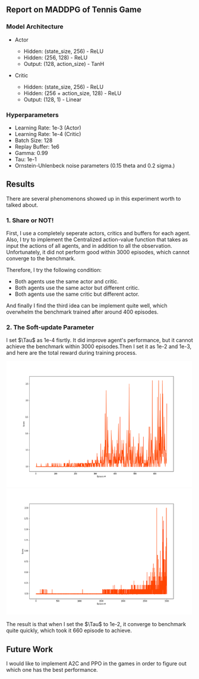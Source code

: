 ## Report on MADDPG of Tennis Game

### Model Architecture


- Actor    
    - Hidden: (state_size, 256)  - ReLU
    - Hidden: (256, 128)    - ReLU
    - Output: (128, action_size)      - TanH

- Critic
    - Hidden: (state_size, 256)              - ReLU
    - Hidden: (256 + action_size, 128)  - ReLU
    - Output: (128, 1)                  - Linear


### Hyperparameters
- Learning Rate: 1e-3 (Actor)
- Learning Rate: 1e-4 (Critic)
- Batch Size: 128
- Replay Buffer: 1e6
- Gamma: 0.99
- Tau: 1e-1
- Ornstein-Uhlenbeck noise parameters (0.15 theta and 0.2 sigma.)


## Results

There are several phenomenons showed up in this experiment worth to talked about.

### 1. Share or NOT!


First, I use a completely seperate actors, critics and buffers for each agent. Also, I try to implement the Centralized action-value function that takes as input the actions of all agents, and in addition to all the observation. Unfortunately, it did not perform good within 3000 episodes, which cannot converge to the benchmark.

Therefore, I try the following condition: 
* Both agents use the same actor and critic.
* Both agents use the same actor but different critic.
* Both agents use the same critic but different actor.

And finally I find the third idea can be implement quite well, which overwhelm the benchmark trained after around 400 episodes. 


### 2. The Soft-update Parameter

I set $\Tau$ as 1e-4 fisrtly. It did improve agent's performance, but it cannot achieve the benchmark within 3000 episodes.Then I set it as 1e-2 and 1e-3, and here are the total reward during training process.


<img src="MADDPG_Train_TAU_1e-2.png" width="500" height="340" />

<img src="MADDPG_Train_TAU_1e-3.png" width="500" height="340" />

The result is that when I set the $\Tau$ to 1e-2, it converge to benchmark quite quickly, which took it 660 episode to achieve.

## Future Work

I would like to implement A2C and PPO in the games in order to figure out which one has the best performance.
